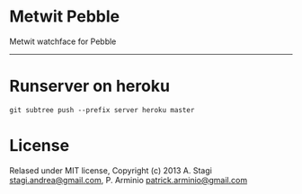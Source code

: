Metwit Pebble
=============
Metwit watchface for Pebble

-------

Runserver on heroku
===================

    git subtree push --prefix server heroku master

License
=======
Relased under MIT license, Copyright (c) 2013 A. Stagi stagi.andrea@gmail.com, P. Arminio patrick.arminio@gmail.com